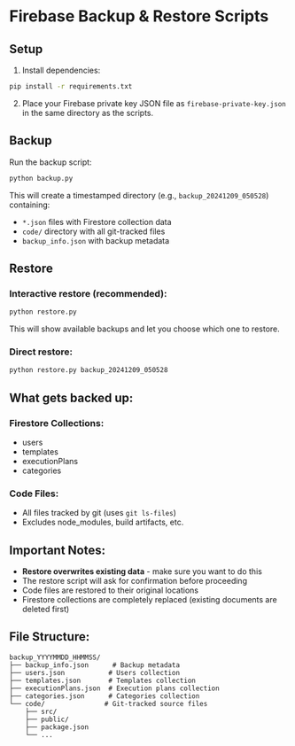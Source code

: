 # Firebase Backup & Restore Scripts

## Setup

1. Install dependencies:
```bash
pip install -r requirements.txt
```

2. Place your Firebase private key JSON file as `firebase-private-key.json` in the same directory as the scripts.

## Backup

Run the backup script:
```bash
python backup.py
```

This will create a timestamped directory (e.g., `backup_20241209_050528`) containing:
- `*.json` files with Firestore collection data
- `code/` directory with all git-tracked files
- `backup_info.json` with backup metadata

## Restore

### Interactive restore (recommended):
```bash
python restore.py
```
This will show available backups and let you choose which one to restore.

### Direct restore:
```bash
python restore.py backup_20241209_050528
```

## What gets backed up:

### Firestore Collections:
- users
- templates  
- executionPlans
- categories

### Code Files:
- All files tracked by git (uses `git ls-files`)
- Excludes node_modules, build artifacts, etc.

## Important Notes:

- **Restore overwrites existing data** - make sure you want to do this
- The restore script will ask for confirmation before proceeding
- Code files are restored to their original locations
- Firestore collections are completely replaced (existing documents are deleted first)

## File Structure:

```
backup_YYYYMMDD_HHMMSS/
├── backup_info.json      # Backup metadata
├── users.json           # Users collection
├── templates.json       # Templates collection  
├── executionPlans.json  # Execution plans collection
├── categories.json      # Categories collection
└── code/               # Git-tracked source files
    ├── src/
    ├── public/
    ├── package.json
    └── ...
```

